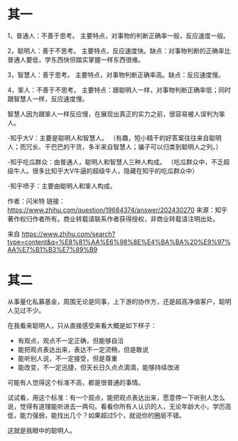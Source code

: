 # 其一

1，普通人：不善于思考。
主要特点，对事物的判断正确率一般，反应速度一般。

2，聪明人：善于不思考。
主要特点，反应速度快。缺点：对事物判断的正确率比普通人要低，学东西快但踏实掌握一样东西很难。

3，智慧人：善于思考。
主要特点，对事物判断正确率高。缺点：反应速度慢。


4，笨人：不善于不思考。
主要特点：跟聪明人一样，对事物判断正确率低；同时跟智慧人一样，反应速度慢。

智慧人因为跟笨人一样反应慢，在展现出真正的实力之前，很容易被人误判为笨人。

-知乎大V：主要是聪明人和智慧人。
（有趣，短小精干的好答案往往来自聪明人；而冗长、干巴巴的干货，多半来自智慧人；骗子可以归类到聪明人之列。）

-知乎吃瓜群众：由普通人，聪明人和智慧人三种人构成。
（吃瓜群众中，不乏超级牛人。很多比知乎大V牛逼的超级牛人，隐藏在知乎的吃瓜群众中）

-知乎喷子：主要由聪明人和笨人构成。

作者：闪米特
链接：https://www.zhihu.com/question/19684374/answer/202430270
来源：知乎
著作权归作者所有。商业转载请联系作者获得授权，非商业转载请注明出处。

来自 <https://www.zhihu.com/search?type=content&q=%E8%81%AA%E6%98%8E%E4%BA%BA%20%E9%97%AA%E7%B1%B3%E7%89%B9> 

# 其二

从事量化私募基金，周围无论是同事，上下游的协作方，还是超高净值客户，聪明人见过不少。

在我看来聪明人，只从直接感受来看大概是如下样子：

- 有观点，观点不一定正确，但能够自洽
- 能把观点表达出来，表达不一定流畅，但是敢说
- 能听别人说，不一定接受，但是尊重
- 能改变，不一定迅捷，但天长日久点点滴滴，能够持续改进

可能有人觉得这个标准不高，都是很普通的事情。

试试看，用这个标准：有一个观点，能把观点表达出来，愿意停一下听别人怎么说，觉得有道理能听进去一两句。看看你所有人认识的人，无论年龄大小，学历高低，能力强弱，能找出几个？如果超过5个，就说你的圈层不错。

这就是我眼中的聪明人。